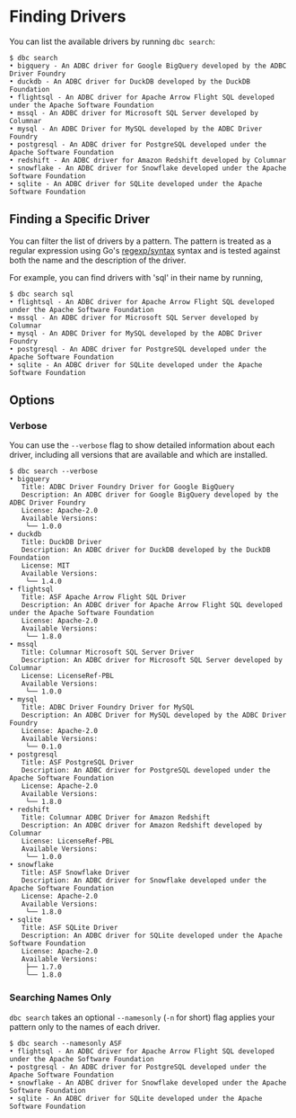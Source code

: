<!--
Copyright 2025 Columnar Technologies Inc.

Licensed under the Apache License, Version 2.0 (the "License");
you may not use this file except in compliance with the License.
You may obtain a copy of the License at

    http://www.apache.org/licenses/LICENSE-2.0

Unless required by applicable law or agreed to in writing, software
distributed under the License is distributed on an "AS IS" BASIS,
WITHOUT WARRANTIES OR CONDITIONS OF ANY KIND, either express or implied.
See the License for the specific language governing permissions and
limitations under the License.
-->

# Finding Drivers

You can list the available drivers by running `dbc search`:

```console
$ dbc search
• bigquery - An ADBC driver for Google BigQuery developed by the ADBC Driver Foundry
• duckdb - An ADBC driver for DuckDB developed by the DuckDB Foundation
• flightsql - An ADBC driver for Apache Arrow Flight SQL developed under the Apache Software Foundation
• mssql - An ADBC driver for Microsoft SQL Server developed by Columnar
• mysql - An ADBC Driver for MySQL developed by the ADBC Driver Foundry
• postgresql - An ADBC driver for PostgreSQL developed under the Apache Software Foundation
• redshift - An ADBC driver for Amazon Redshift developed by Columnar
• snowflake - An ADBC driver for Snowflake developed under the Apache Software Foundation
• sqlite - An ADBC driver for SQLite developed under the Apache Software Foundation
```

## Finding a Specific Driver

You can filter the list of drivers by a pattern.
The pattern is treated as a regular expression using Go's [regexp/syntax](https://pkg.go.dev/regexp/syntax) syntax and is tested against both the name and the description of the driver.

For example, you can find drivers with 'sql' in their name by running,

```console
$ dbc search sql
• flightsql - An ADBC driver for Apache Arrow Flight SQL developed under the Apache Software Foundation
• mssql - An ADBC driver for Microsoft SQL Server developed by Columnar
• mysql - An ADBC Driver for MySQL developed by the ADBC Driver Foundry
• postgresql - An ADBC driver for PostgreSQL developed under the Apache Software Foundation
• sqlite - An ADBC driver for SQLite developed under the Apache Software Foundation
```

## Options

### Verbose

You can use the `--verbose` flag to show detailed information about each driver, including all versions that are available and which are installed.
```console
$ dbc search --verbose
• bigquery
   Title: ADBC Driver Foundry Driver for Google BigQuery
   Description: An ADBC driver for Google BigQuery developed by the ADBC Driver Foundry
   License: Apache-2.0
   Available Versions:
    ╰── 1.0.0
• duckdb
   Title: DuckDB Driver
   Description: An ADBC driver for DuckDB developed by the DuckDB Foundation
   License: MIT
   Available Versions:
    ╰── 1.4.0
• flightsql
   Title: ASF Apache Arrow Flight SQL Driver
   Description: An ADBC driver for Apache Arrow Flight SQL developed under the Apache Software Foundation
   License: Apache-2.0
   Available Versions:
    ╰── 1.8.0
• mssql
   Title: Columnar Microsoft SQL Server Driver
   Description: An ADBC driver for Microsoft SQL Server developed by Columnar
   License: LicenseRef-PBL
   Available Versions:
    ╰── 1.0.0
• mysql
   Title: ADBC Driver Foundry Driver for MySQL
   Description: An ADBC Driver for MySQL developed by the ADBC Driver Foundry
   License: Apache-2.0
   Available Versions:
    ╰── 0.1.0
• postgresql
   Title: ASF PostgreSQL Driver
   Description: An ADBC driver for PostgreSQL developed under the Apache Software Foundation
   License: Apache-2.0
   Available Versions:
    ╰── 1.8.0
• redshift
   Title: Columnar ADBC Driver for Amazon Redshift
   Description: An ADBC driver for Amazon Redshift developed by Columnar
   License: LicenseRef-PBL
   Available Versions:
    ╰── 1.0.0
• snowflake
   Title: ASF Snowflake Driver
   Description: An ADBC driver for Snowflake developed under the Apache Software Foundation
   License: Apache-2.0
   Available Versions:
    ╰── 1.8.0
• sqlite
   Title: ASF SQLite Driver
   Description: An ADBC driver for SQLite developed under the Apache Software Foundation
   License: Apache-2.0
   Available Versions:
    ├── 1.7.0
    ╰── 1.8.0
```

### Searching Names Only

`dbc search` takes an optional `--namesonly` (`-n` for short) flag applies your pattern only to the names of each driver.

```console
$ dbc search --namesonly ASF
• flightsql - An ADBC driver for Apache Arrow Flight SQL developed under the Apache Software Foundation
• postgresql - An ADBC driver for PostgreSQL developed under the Apache Software Foundation
• snowflake - An ADBC driver for Snowflake developed under the Apache Software Foundation
• sqlite - An ADBC driver for SQLite developed under the Apache Software Foundation
```
